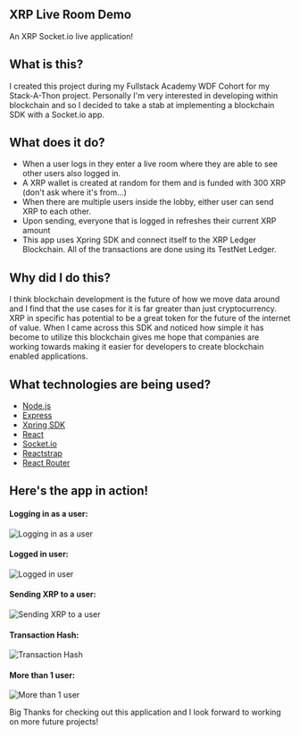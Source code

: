 ## XRP Live Room Demo
An XRP Socket.io live application!

## What is this?
I created this project during my Fullstack Academy WDF Cohort for my Stack-A-Thon project.
Personally I'm very interested in developing within blockchain and so I decided to take a stab at implementing a
blockchain SDK with a Socket.io app.

## What does it do?
* When a user logs in they enter a live room where they are able to see other users also logged in.
* A XRP wallet is created at random for them and is funded with 300 XRP (don't ask where it's from...)
* When there are multiple users inside the lobby, either user can send XRP to each other.
* Upon sending, everyone that is logged in refreshes their current XRP amount
* This app uses Xpring SDK and connect itself to the XRP Ledger Blockchain. All of the transactions are done using its TestNet Ledger.

## Why did I do this?
I think blockchain development is the future of how we move data around and I find that the use cases for it is far greater than just cryptocurrency.
XRP in specific has potential to be a great token for the future of the internet of value. When I came across this SDK and noticed how simple it has become to utilize this blockchain gives me hope that companies are working towards making it easier for developers to create blockchain enabled applications.

## What technologies are being used?
* [Node.js](https://nodejs.org/en/)
* [Express](https://expressjs.com/)
* [Xpring SDK](https://xpring.io/)
* [React](https://reactjs.org/)
* [Socket.io](https://socket.io/)
* [Reactstrap](https://reactstrap.github.io/)
* [React Router](https://reacttraining.com/react-router/)

## Here's the app in action!
#### Logging in as a user:
![Logging in as a user](https://github.com/cesardone/XRP-Lobby/blob/master/GIFS/Logging%20in.gif)
#### Logged in user:
![Logged in user](https://github.com/cesardone/XRP-Lobby/blob/master/GIFS/logged%20in.gif)
#### Sending XRP to a user:
![Sending XRP to a user](https://github.com/cesardone/XRP-Lobby/blob/master/GIFS/Sending.gif)
#### Transaction Hash:
![Transaction Hash](https://github.com/cesardone/XRP-Lobby/blob/master/GIFS/Testnet.gif)
#### More than 1 user:
![More than 1 user](https://github.com/cesardone/XRP-Lobby/blob/master/GIFS/3rd%20User.gif)



Big Thanks for checking out this application and I look forward to working on more future projects!
